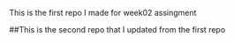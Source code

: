 This is the first repo I made for week02 assingment

##This is the second repo that I updated from the first repo